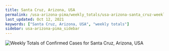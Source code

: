 ```yaml
---
title: Santa Cruz, Arizona, USA
permalink: /usa-arizona-pima/weekly_totals/usa-arizona-santa_cruz-weekly_totals.html
last_updated: Oct 12, 2021
keywords: ["Santa Cruz, Arizona, USA", "weekly totals"]
sidebar: usa-arizona-pima_sidebar
---
```


![Weekly Totals of Confirmed Cases for Santa Cruz, Arizona, USA](/covid_tracker/images/graphs/usa-arizona-santa_cruz-weekly_totals_graph.png)
